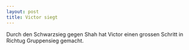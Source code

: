 ```yaml
---
layout: post
title: Victor siegt
---
```

Durch den Schwarzsieg gegen Shah hat Victor einen grossen Schritt in Richtug Gruppensieg gemacht.

